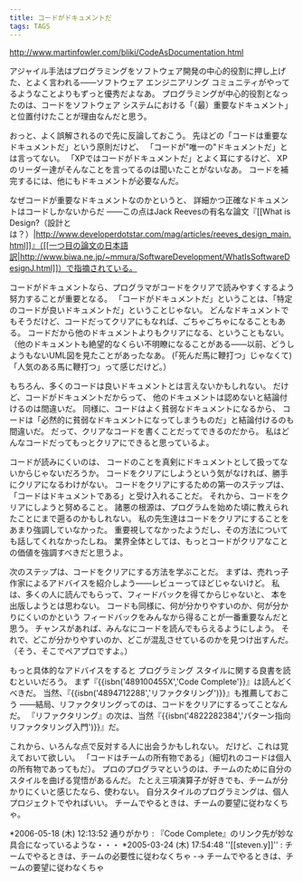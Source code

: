 ```yaml
---
title: コードがドキュメントだ
tags: TAGS
---
```


http://www.martinfowler.com/bliki/CodeAsDocumentation.html

アジャイル手法はプログラミングをソフトウェア開発の中心的役割に押し上げた、とよく言われる——ソフトウェア エンジニアリング コミュニティがやってるようなことよりもずっと優秀だよなあ。
プログラミングが中心的役割となったのは、コードをソフトウェア システムにおける「（最）重要なドキュメント」と位置付けたことが理由なんだと思う。

おっと、よく誤解されるので先に反論しておこう。
先ほどの「コードは重要なドキュメントだ」という原則だけど、
「コードが"唯一の"ドキュメントだ」とは言ってない。
「XPではコードがドキュメントだ」とよく耳にするけど、
XPのリーダー達がそんなことを言ってるのは聞いたことがないなあ。
コードを補完するには、他にもドキュメントが必要なんだ。

なぜコードが重要なドキュメントなのかというと、
詳細かつ正確なドキュメントはコードしかないからだ
——この点はJack Reevesの有名な論文『[[What is Design?（設計とは？）|http://www.developerdotstar.com/mag/articles/reeves_design_main.html]]』（[[一つ目の論文の日本語訳|http://www.biwa.ne.jp/~mmura/SoftwareDevelopment/WhatIsSoftwareDesignJ.html]]）で指摘されている。

コードがドキュメントなら、プログラマがコードをクリアで読みやすくするよう努力することが重要となる。
「コードがドキュメントだ」ということは、「特定のコードが良いドキュメントだ」ということじゃない。
どんなドキュメントでもそうだけど、コードだってクリアにもなれば、ごちゃごちゃになることもある。
コードだから他のドキュメントよりもクリアになる、ということもない。
（他のドキュメントも絶望的なくらい不明瞭になることがある——以前、どうしようもないUML図を見たことがあったなあ。
(「死んだ馬に鞭打つ」じゃなくて)「人気のある馬に鞭打つ」って感じだけど。）

もちろん、多くのコードは良いドキュメントとは言えないかもしれない。
だけど、コードがドキュメントだからって、
他のドキュメントは認めないと結論付けるのは間違いだ。
同様に、コードはよく貧弱なドキュメントになるから、
コードは「必然的に貧弱なドキュメントになってしまうものだ」と結論付けるのも間違いだ。
だって、クリアなコードを書くことだってできるのだから。
私はどんなコードだってもっとクリアにできると思っているよ。

コードが読みにくいのは、
コードのことを真剣にドキュメントとして扱ってないからじゃないだろうか。
コードをクリアにしようという気がなければ、勝手にクリアになるわけがない。
コードをクリアにするための第一のステップは、
「コードはドキュメントである」と受け入れることだ。
それから、コードをクリアにしようと努めること。
諸悪の根源は、プログラムを始めた頃に教えられたことにまで遡るのかもしれない。
私の先生達はコードをクリアにすることをあまり強調していなかった。
重要視してなかったようだし、その方法についても話してくれなかったしね。
業界全体としては、もっとコードがクリアなことの価値を強調すべきだと思うよ。

次のステップは、コードをクリアにする方法を学ぶことだ。
まずは、売れっ子作家によるアドバイスを紹介しよう——レビューってほどじゃないけど。
私は、多くの人に読んでもらって、フィードバックを得てからじゃないと、
本を出版しようとは思わない。
コードも同様に、何が分かりやすいのか、何が分かりにくいのかという
フィードバックをみんなから得ることが一番重要なんだと思う。
チャンスがあれば、みんなにコードを読んでもらえるようにしよう。
それで、どこが分かりやすいのか、どこが混乱させているのかを見つけ出すんだ。
（そう、そこでペアプロですよ。）

もっと具体的なアドバイスをすると
プログラミング スタイルに関する良書を読むといいだろう。
まず『{{isbn('489100455X','Code Complete'}}』は読んどくべきだ。
当然、『{{isbn('4894712288','リファクタリング')}}』も推薦しておこう
——結局、リファクタリングってのは、コードをクリアにするってことなんだ。
『リファクタリング』の次は、当然『{{isbn('4822282384','パターン指向リファクタリング入門')}}』だ。


これから、いろんな点で反対する人に出会うかもしれない。
だけど、これは覚えておいて欲しい。
「コードはチームの所有物である」（細切れのコードは個人の所有物であってもだ）。 
プロのプログラマというのは、チームのために自分のスタイルを曲げる覚悟があるんだ。
たとえ三項演算子が好きでも、チームが分かりにくいと感じたなら、使わない。
自分スタイルのプログラミングは、個人プロジェクトでやればいい。
チームでやるときは、チームの要望に従わなくちゃ。


*2006-05-18 (木) 12:13:52 通りがかり : 『Code Complete』のリンク先が妙な具合になっているような・・・
*2005-03-24 (木) 17:54:48 ''[[steven.y]]'' : チームでやるときは、チームの必要性に従わなくちゃ -→ チームでやるときは、チームの要望に従わなくちゃ
